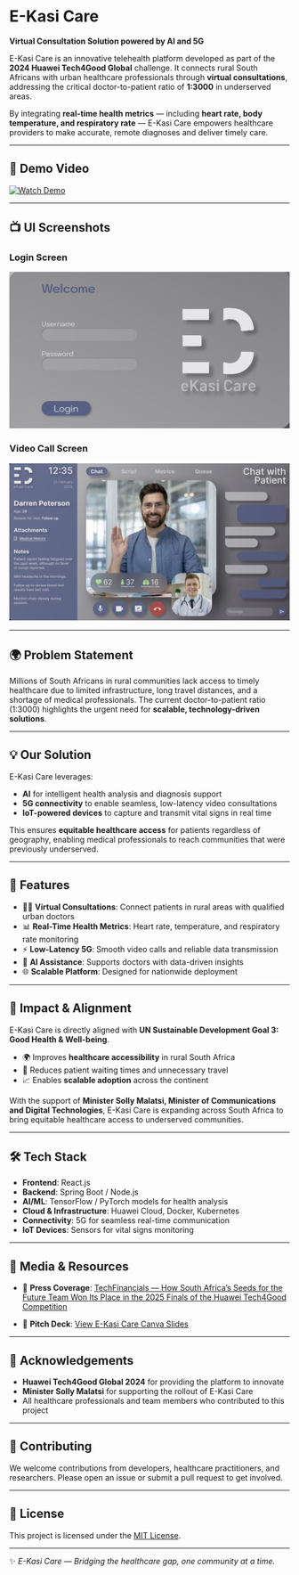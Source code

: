 # E-Kasi Care  

**Virtual Consultation Solution powered by AI and 5G**  

E-Kasi Care is an innovative telehealth platform developed as part of the **2024 Huawei Tech4Good Global** challenge. It connects rural South Africans with urban healthcare professionals through **virtual consultations**, addressing the critical doctor-to-patient ratio of **1:3000** in underserved areas.  

By integrating **real-time health metrics** — including **heart rate, body temperature, and respiratory rate** — E-Kasi Care empowers healthcare providers to make accurate, remote diagnoses and deliver timely care.  

---

## 🎥 Demo Video  

[![Watch Demo](https://img.shields.io/badge/▶️%20Watch%20Demo-blue)](video_recording.mp4)  

---

## 📺 UI Screenshots  

### Login Screen  
![Login UI](public/login_ui.png)  

### Video Call Screen  
![Video Call UI](public/video_call_ui.png)  

---

## 🌍 Problem Statement  
Millions of South Africans in rural communities lack access to timely healthcare due to limited infrastructure, long travel distances, and a shortage of medical professionals. The current doctor-to-patient ratio (1:3000) highlights the urgent need for **scalable, technology-driven solutions**.  

---

## 💡 Our Solution  
E-Kasi Care leverages:  
- **AI** for intelligent health analysis and diagnosis support  
- **5G connectivity** to enable seamless, low-latency video consultations  
- **IoT-powered devices** to capture and transmit vital signs in real time  

This ensures **equitable healthcare access** for patients regardless of geography, enabling medical professionals to reach communities that were previously underserved.  

---

## 🚀 Features  
- 🧑‍⚕️ **Virtual Consultations**: Connect patients in rural areas with qualified urban doctors  
- 📊 **Real-Time Health Metrics**: Heart rate, temperature, and respiratory rate monitoring  
- ⚡ **Low-Latency 5G**: Smooth video calls and reliable data transmission  
- 🤖 **AI Assistance**: Supports doctors with data-driven insights  
- 🌐 **Scalable Platform**: Designed for nationwide deployment  

---

## 🎯 Impact & Alignment  
E-Kasi Care is directly aligned with **UN Sustainable Development Goal 3: Good Health & Well-being**.  

- 🌍 Improves **healthcare accessibility** in rural South Africa  
- 🏥 Reduces patient waiting times and unnecessary travel  
- 📈 Enables **scalable adoption** across the continent  

With the support of **Minister Solly Malatsi, Minister of Communications and Digital Technologies**, E-Kasi Care is expanding across South Africa to bring equitable healthcare access to underserved communities.  

---

## 🛠️ Tech Stack  
- **Frontend**: React.js  
- **Backend**: Spring Boot / Node.js  
- **AI/ML**: TensorFlow / PyTorch models for health analysis  
- **Cloud & Infrastructure**: Huawei Cloud, Docker, Kubernetes  
- **Connectivity**: 5G for seamless real-time communication  
- **IoT Devices**: Sensors for vital signs monitoring  

---

## 📢 Media & Resources  

- 📑 **Press Coverage**: [TechFinancials — How South Africa’s Seeds for the Future Team Won Its Place in the 2025 Finals of the Huawei Tech4Good Competition](https://techfinancials.co.za/2025/01/23/how-south-africas-seeds-for-the-future-team-won-its-place-in-the-2025-finals-of-the-huawei-tech4good-competition/)  

- 🎤 **Pitch Deck**: [View E-Kasi Care Canva Slides](https://www.canva.com/design/DAGzVYy2t6s/GRd5Y1DhEEfwxUx2wcwyCg/edit)  

---

## 📢 Acknowledgements  
- **Huawei Tech4Good Global 2024** for providing the platform to innovate  
- **Minister Solly Malatsi** for supporting the rollout of E-Kasi Care  
- All healthcare professionals and team members who contributed to this project  

---

## 🤝 Contributing  
We welcome contributions from developers, healthcare practitioners, and researchers. Please open an issue or submit a pull request to get involved.  

---

## 📜 License  
This project is licensed under the [MIT License](LICENSE).  

---

✨ *E-Kasi Care — Bridging the healthcare gap, one community at a time.*  
